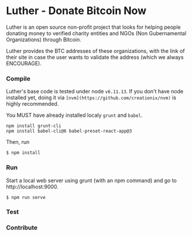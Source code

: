 # Luther - Donate Bitcoin Now

Luther is an open source non-profit project that looks for helping people donating money to verified charity entities and NGOs (Non Gubernamental Organizations) through Bitcoin.

Luther provides the BTC addresses of these organizations, with the link of their site in case the user wants to validate the address (which we always ENCOURAGE).


### Compile

Luther's base code is tested under node ```v6.11.13```. If you don't have node installed yet, doing it via ```[nvm](https://github.com/creationix/nvm)``` is highly recommended.

You MUST have already installed localy ```grunt``` and ```babel```.

```
npm install grunt-cli
npm install babel-cli@6 babel-preset-react-app@3
```

Then, run

```
$ npm install
```

### Run

Start a local web server using grunt (with an npm command) and go to http://localhost:9000.

```
$ npm run serve
```

### Test


### Contribute
